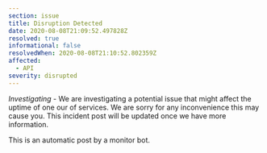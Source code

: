 ```yaml
---
section: issue
title: Disruption Detected
date: 2020-08-08T21:09:52.497828Z
resolved: true
informational: false
resolvedWhen: 2020-08-08T21:10:52.802359Z
affected:
  - API
severity: disrupted
---
```

*Investigating* - We are investigating a potential issue that might affect the uptime of one our of services. We are sorry for any inconvenience this may cause you. This incident post will be updated once we have more information.

This is an automatic post by a monitor bot.
        